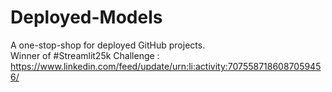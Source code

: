 # Deployed-Models
A one-stop-shop for deployed GitHub projects. </br>Winner of #Streamlit25k Challenge : https://www.linkedin.com/feed/update/urn:li:activity:7075587186087059456/
